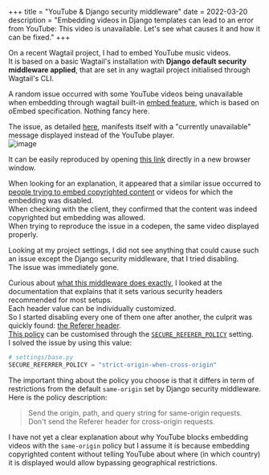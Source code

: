+++
title = "YouTube & Django security middleware"
date = 2022-03-20
description = "Embedding videos in Django templates can lead to an error from YouTube: This video is unavailable. Let's see what causes it and how it can be fixed."
+++

On a recent Wagtail project, I had to embed YouTube music videos.    
It is based on a basic Wagtail's installation with **Django default security middleware applied**, that are set in any wagtail project initialised through Wagtail's CLI. 
  
A random issue occurred with some YouTube videos being unavailable when embedding through wagtail built-in [embed feature](https://docs.wagtail.org/en/stable/advanced_topics/embeds.html), which is based on oEmbed specification. Nothing fancy here.  
   
The issue, as detailed [here](https://github.com/wagtail/wagtail/issues/8068]), manifests itself with a "currently unavailable" message displayed instead of the YouTube player.  
![image](https://user-images.githubusercontent.com/1702255/156556134-f519f66f-d731-4fd7-b79d-bc6da7ace48f.png)
  
It can be easily reproduced by opening [this link](https://www.youtube.com/embed/DIhWBhf1lPY?feature=oembed&autoplay=1) directly in a new browser window.
  
When looking for an explanation, it appeared that a similar issue occurred to [people trying to embed copyrighted content](https://support.google.com/youtube/thread/17866150/unavailable-video-due-to-copyright?hl=en) or videos for which the embedding was disabled.  
When checking with the client, they confirmed that the content was indeed copyrighted but embedding was allowed.  
When trying to reproduce the issue in a codepen, the same video displayed properly.  

Looking at my project settings, I did not see anything that could cause such an issue except the Django security middleware, that I tried disabling.  
The issue was immediately gone.
  
Curious about [what this middleware does exactly](https://docs.djangoproject.com/en/4.0/ref/middleware/#module-django.middleware.security), I looked at the documentation that explains that it sets various security headers recommended for most setups.  
Each header value can be individually customized.  
So I started disabling every one of them one after another, the culprit was quickly found: [the Referer header](https://developer.mozilla.org/en-US/docs/Web/HTTP/Headers/Referer).  
[This policy](https://docs.djangoproject.com/en/4.0/ref/middleware/#referrer-policy) can be customised through the [`SECURE_REFERER_POLICY`](https://docs.djangoproject.com/en/4.0/ref/settings/#secure-referrer-policy) setting.  
I solved the issue by using this value:  
```python
# settings/base.py
SECURE_REFERRER_POLICY = "strict-origin-when-cross-origin"
```
The important thing about the policy you choose is that it differs in term of restrictions from the default `same-origin` set by Django security middleware.  
Here is the policy description:
> Send the origin, path, and query string for same-origin requests. Don't send the Referer header for cross-origin requests.
  
I have not yet a clear explanation about why YouTube blocks embedding videos with the `same-origin` policy but I assume it is because embedding copyrighted content without telling YouTube about where (in which country) it is displayed would allow bypassing geographical restrictions.

